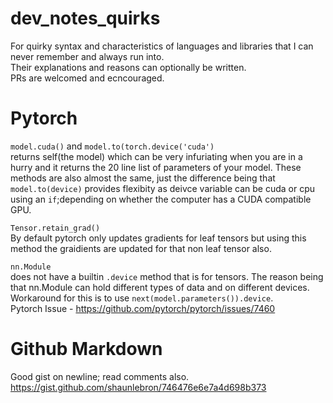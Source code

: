 # dev_notes_quirks
For quirky syntax and characteristics of languages and libraries that I can never remember and always run into.
<br> 
Their explanations and reasons can optionally be written.<br>
PRs are welcomed and ecncouraged.

# Pytorch
`model.cuda()` and `model.to(torch.device('cuda')`<br>
returns self(the model) which can be very infuriating when you are in a hurry and it returns the 20 line list of parameters of your model. These methods are also almost the same, just the difference being that `model.to(device)` provides flexibity as deivce variable can be cuda or cpu using an `if`;depending on whether the computer has a CUDA compatible GPU.<br>

`Tensor.retain_grad()`<br>
By default pytorch only updates gradients for leaf tensors but using this method the graidients are updated for that non leaf tensor also.

`nn.Module`<br> does not have a builtin `.device` method that is for tensors. The reason being that nn.Module can hold different types of data and on different devices.<br>
Workaround for this is to use `next(model.parameters()).device`.<br>
Pytorch Issue - https://github.com/pytorch/pytorch/issues/7460

# Github Markdown
Good gist on newline; read comments also. https://gist.github.com/shaunlebron/746476e6e7a4d698b373 
